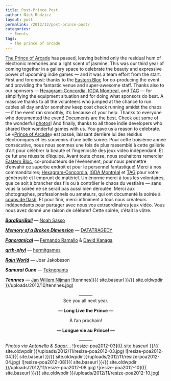 ```yaml
---
title: Post-Prince Post
author: Nick Rudzicz
layout: post
permalink: /2012/12/post-prince-post/
categories:
  - Events
tags:
  - the prince of arcade
---
```


<a href="{{ site.baseurl }}/2012/11/prince-of-arcade-2/">The Prince of Arcade</a> has passed, leaving behind only the residual hum of electronic memories and a light scent of jasmine. This was our third year of coming together in a gallery space to celebrate the beauty and expressive power of upcoming indie games &#8212; and it was a team effort from the start.
First and foremost: thanks to the <a href="http://easternbloc.ca">Eastern Bloc</a> for co-producing the event and providing the fantastic venue and super-awesome staff.
Thanks also to our sponsors &#8212; <a href="http://hexagram.concordia.ca/">Hexagram-Concordia</a>, <a href="http://www.igda.org/montreal">IGDA Montreal</a>, and <a href="http://tag.hexagram.ca/">TAG</a> &#8212; for simplifying the equipment situation and for doing what sponsors do best.
A massive thanks to all the volunteers who jumped at the chance to run cables all day and/or somehow keep coat check running amidst the chaos &#8212; if the event ran smoothly, it&#8217;s because of your help.
Thanks to everyone who documented the event! Documents are the best. Check out some of the wonderful <a href="https://secure.flickr.com/photos/mrgs-slmr/sets/72157632158909255/with/8240942895/">photos</a>!
And finally, thanks to all those indie developers who shared their wonderful games with us. You gave us a reason to celebrate.</div>
Le «<a href="{{ site.baseurl }}/2012/11/prince-of-arcade-2/">Prince of Arcade</a>» est passé, laissant derrière lui des résidus électroniques et les souvenirs d&#8217;une belle soirée. Pour cette troisième année consécutive, nous nous sommes une fois de plus rassemblé à cette gallérie d&#8217;art pour célébrer la beauté et l&#8217;ingéniosité des jeux vidéo indépendant. Et ce fut une réussite d&#8217;équipe.
Avant toute chose, nous souhaitons remercier <a href="http://easternbloc.ca">Eastern Bloc</a>, co-producteurs de l&#8217;évènement, pour nous permettre d&#8217;envahir ce superbe endroit et pour le personnel fantastique!
Merci à nos commanditaires; <a href="http://hexagram.concordia.ca/">Hexagram-Concordia</a>, <a href="http://www.igda.org/montreal">IGDA Montréal</a> et <a href="http://tag.hexagram.ca/">TAG</a> pour votre générosité et l&#8217;emprunt de matériel.
Un énorme merci à tous les volontaires, que ce soit à brancher des fils ou à contrôler le chaos du vestiaire &#8212; sans vous la soirée ne se serait pas aussi bien déroulée.
Merci aux photographes, professionnels ou amateurs, qui ont documenté la soirée à <a href="https://secure.flickr.com/photos/mrgs-slmr/sets/72157632158909255/with/8240942895/">coups de flash</a>.
Et pour finir, merci infiniment à tous nous créateurs indépendants pour partager avec nous vos extraordinaires jeux vidéo. Vous nous avez donné une raison de célébrer! Cette soirée, c&#8217;était la vôtre.
 </div>
        </div>
<em><strong><a href="http://barabariball.com/">BaraBariBall</a></strong></em> — <a href="http://strangeflavor.net/">Noah Sasso</a>

<em><strong><a href="http://dev.datatragedy.com/projects/moabd/">Memory of a Broken Dimension</a></strong></em> — <a href="http://www.datatragedy.com/">DATATRAGEDY</a>

<em><strong><a href="http://www.byfernando.com/blog/?p=547">Panoramical</a></strong></em> — <a href="http://www.byfernando.com/">Fernando Ramallo</a> & <a href="http://davidkanaga.com/">David Kanaga</a>

<em><strong><a href="http://hermitgames.com/qrthphyl.php">qrth-phyl</a></strong></em> — <a href="http://hermitgames.com/">hermitgames</a>

<em><strong><a href="http://forums.tigsource.com/index.php?topic=25183.0">Rain World</a></strong></em> — Joar Jakobsson

<em><strong>Samurai Gunn</strong></em> — <a href="http://teknopants.com/">Teknopants</a>

<em><strong>Tennnes</strong></em> — <a href="http://slordig.thepoppenkast.com/">Jan Willem Nijman</a>
 ![tennnes]({{ site.baseurl }}/{{ site.oldwpdir }}/uploads/2012/10/tennnes.jpg)
<center>
          &#8212;&#8212;&#8212;
        </center>
        
        
<center>
              See you all next year.</p> <p>
                <strong>&#8212; Long Live the Prince &#8212;</strong></center></div>
<center>
                      À l&#8217;an prochain!</p> <p>
                        <strong>&#8212; Longue vie au Prince! &#8212;</center></strong>
 </div>
                        </div>
                        
                        
 <center>
                          &#8212;&#8212;&#8212;
                        </center>
<em>Photos via <a href="https://secure.flickr.com/people/electric_ant/">Antonella</a> & <a href="https://twitter.com/sagzorz/">Sagar</a></em>&#8230;
![resize-poa2012-03]({{ site.baseurl }}/{{ site.oldwpdir }}/uploads/2012/11/resize-poa2012-03.jpg)
![resize-poa2012-04]({{ site.baseurl }}/{{ site.oldwpdir }}/uploads/2012/11/resize-poa2012-04.jpg)
![resize-poa2012-08]({{ site.baseurl }}/{{ site.oldwpdir }}/uploads/2012/11/resize-poa2012-08.jpg)
![resize-poa2012-10]({{ site.baseurl }}/{{ site.oldwpdir }}/uploads/2012/11/resize-poa2012-10.jpg)
